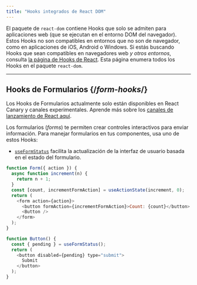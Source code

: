 ```yaml
---
title: "Hooks integrados de React DOM"
---
```


<Intro>

El paquete de `react-dom` contiene Hooks que solo se admiten para aplicaciones web (que se ejecutan en el entorno DOM del navegador). Estos Hooks no son compatibles en entornos que no son de navegador, como en aplicaciones de iOS, Android o Windows. Si estás buscando Hooks que sean compatibles en navegadores web *y otros entornos*, consulta [la página de Hooks de React](/reference/react). Esta página enumera todos los Hooks en el paquete `react-dom`.

</Intro>

---

## Hooks de Formularios {/*form-hooks*/}

<Canary>

Los Hooks de Formularios actualmente solo están disponibles en React Canary y canales experimentales. Aprende más sobre los [canales de lanzamiento de React aquí](/community/versioning-policy#all-release-channels).

</Canary>

Los formularios (*forms*) te permiten crear controles interactivos para enviar información. Para manejar formularios en tus componentes, usa uno de estos Hooks:

* [`useFormStatus`](/reference/react-dom/hooks/useFormStatus) facilita la actualización de la interfaz de usuario basada en el estado del formulario.

```js
function Form({ action }) {
  async function increment(n) {
    return n + 1;
  }
  const [count, incrementFormAction] = useActionState(increment, 0);
  return (
    <form action={action}>
      <button formAction={incrementFormAction}>Count: {count}</button>
      <Button />
    </form>
  );
}

function Button() {
  const { pending } = useFormStatus();
  return (
    <button disabled={pending} type="submit">
      Submit
    </button>
  );
}
```
